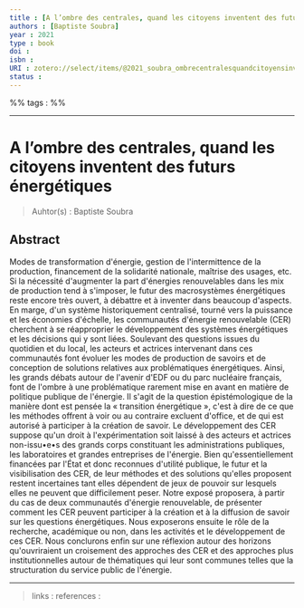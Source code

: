 ```yaml
---
title : [A l’ombre des centrales, quand les citoyens inventent des futurs énergétiques]
authors : [Baptiste Soubra]
year : 2021
type : book
doi : 
isbn : 
URI : zotero://select/items/@2021_soubra_ombrecentralesquandcitoyensinvententfutursenergetiques
status : 
---
```


%% tags :  %% 

---

A l’ombre des centrales, quand les citoyens inventent des futurs énergétiques
===
> Auhtor(s) : Baptiste Soubra

## Abstract
Modes de transformation d'énergie, gestion de l'intermittence de la production, financement de la solidarité nationale, maîtrise des usages, etc. Si la nécessité d'augmenter la part d'énergies renouvelables dans les mix de production tend à s'imposer, le futur des macrosystèmes énergétiques reste encore très ouvert, à débattre et à inventer dans beaucoup d'aspects. En marge, d'un système historiquement centralisé, tourné vers la puissance et les économies d'échelle, les communautés d'énergie renouvelable (CER) cherchent à se réapproprier le développement des systèmes énergétiques et les décisions qui y sont liées. Soulevant des questions issues du quotidien et du local, les acteurs et actrices intervenant dans ces communautés font évoluer les modes de production de savoirs et de conception de solutions relatives aux problématiques énergétiques. Ainsi, les grands débats autour de l'avenir d'EDF ou du parc nucléaire français, font de l'ombre à une problématique rarement mise en avant en matière de politique publique de l'énergie. Il s'agit de la question épistémologique de la manière dont est pensée la « transition énergétique », c'est à dire de ce que les méthodes offrent à voir ou au contraire excluent d'office, et de qui est autorisé à participer à la création de savoir. Le développement des CER suppose qu'un droit à l'expérimentation soit laissé à des acteurs et actrices non-issu•e•s des grands corps constituant les administrations publiques, les laboratoires et grandes entreprises de l'énergie. Bien qu'essentiellement financées par l'État et donc reconnues d'utilité publique, le futur et la visibilisation des CER, de leur méthodes et des solutions qu'elles proposent restent incertaines tant elles dépendent de jeux de pouvoir sur lesquels elles ne peuvent que difficilement peser. Notre exposé proposera, à partir du cas de deux communautés d'énergie renouvelable, de présenter comment les CER peuvent participer à la création et à la diffusion de savoir sur les questions énergétiques. Nous exposerons ensuite le rôle de la recherche, académique ou non, dans les activités et le développement de ces CER. Nous conclurons enfin sur une réflexion autour des horizons qu'ouvriraient un croisement des approches des CER et des approches plus institutionnelles autour de thématiques qui leur sont communes telles que la structuration du service public de l'énergie.



---
> links : 
> references : 

